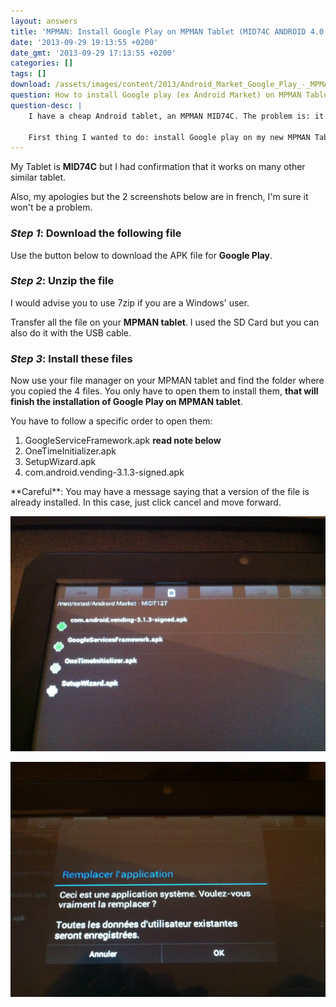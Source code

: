 ```yaml
---
layout: answers
title: 'MPMAN: Install Google Play on MPMAN Tablet (MID74C ANDROID 4.0 ICS ) [ex-AndroidMarket]'
date: '2013-09-29 19:13:55 +0200'
date_gmt: '2013-09-29 17:13:55 +0200'
categories: []
tags: []
download: /assets/images/content/2013/Android_Market_Google_Play_-_MPMAN_MID7127.zip
question: How to install Google play (ex Android Market) on MPMAN Tablet
question-desc: |
    I have a cheap Android tablet, an MPMAN MID74C. The problem is: it doesn't come with Android Market, I mean Google Play now. Instead of Google Play, MPMAN chose to pre-install GetJar.

    First thing I wanted to do: install Google play on my new MPMAN Tablet.
---
```


My Tablet is **MID74C** but I had confirmation that it works on many other similar tablet.

Also, my apologies but the 2 screenshots below are in french, I'm sure it won't be a problem.

### _Step 1_: Download the following file

Use the button below to download the APK file for **Google Play**.

### _Step 2_: Unzip the file

I would advise you to use 7zip if you are a Windows' user.

Transfer all the file on your **MPMAN tablet**. I used the SD Card but you can also do it with the USB cable.

### _Step 3_: Install these files

Now use your file manager on your MPMAN tablet and find the folder where you copied the 4 files. You only have to open them to install them, **that will finish the installation of Google Play on MPMAN tablet**.

You have to follow a specific order to open them:

1. GoogleServiceFramework.apk **read note below**
1. OneTimeInitializer.apk
1. SetupWizard.apk
1. com.android.vending-3.1.3-signed.apk

<div class='alert alert-warning'>
**Careful**: You may have a message saying that a version of the file is already installed. In this case, just click cancel and move forward.
</div>

![](/assets/images/content/2013/2012-11-24-18.01.44-1024x764.jpg)

![](/assets/images/content/2013/2012-11-24-18.01.58-1024x764.jpg)

